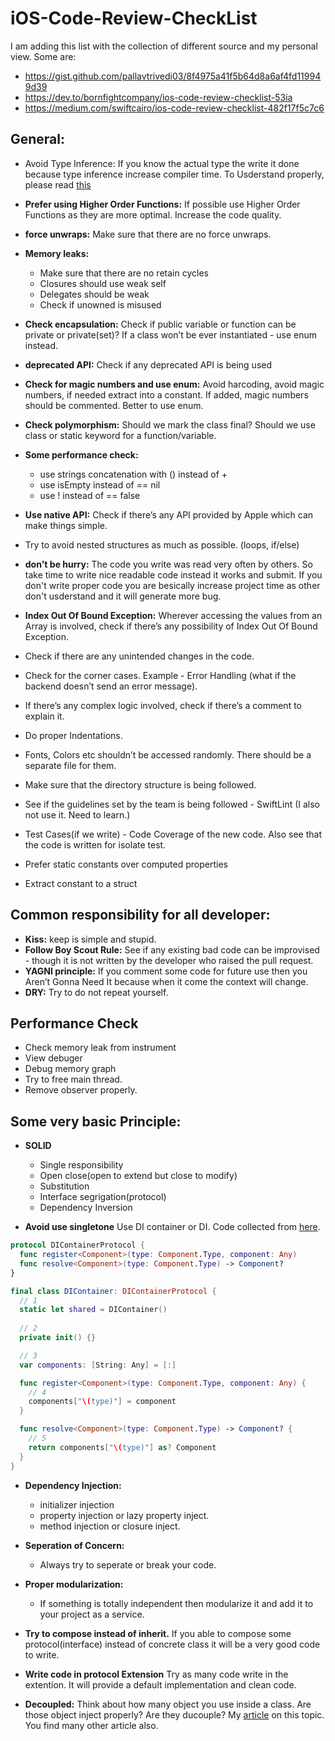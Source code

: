 # iOS-Code-Review-CheckList
I am adding this list with the collection of different source and my personal view.
Some are:
- https://gist.github.com/pallavtrivedi03/8f4975a41f5b64d8a6af4fd119949d39
- https://dev.to/bornfightcompany/ios-code-review-checklist-53ia
- https://medium.com/swiftcairo/ios-code-review-checklist-482f17f5c7c6

## General:
  - Avoid Type Inference: If you know the actual type the write it done because type inference increase compiler time. To Usderstand properly, please read [this](https://stackoverflow.com/questions/37707403/what-is-the-difference-between-type-safety-and-type-inference) 
  
  - **Prefer using Higher Order Functions:** If possible use Higher Order Functions as they are more optimal. Increase the code quality.
  
  - **force unwraps:** Make sure that there are no force unwraps.
  
  - **Memory leaks:** 
    - Make sure that there are no retain cycles
    - Closures should use weak self
    - Delegates should be weak
    - Check if unowned is misused

  - **Check encapsulation:** Check if public variable or function can be private or private(set)? If a class won’t be ever instantiated - use enum instead.
  
  - **deprecated API:** Check if any deprecated API is being used
  
  - **Check for magic numbers and use enum:** Avoid harcoding, avoid magic numbers, if needed extract into a constant. If added, magic numbers should be commented. Better to use enum.

  - **Check polymorphism:** Should we mark the class final? Should we use class or static keyword for a function/variable.

  - **Some performance check:** 
    - use strings concatenation with \() instead of +
    - use isEmpty instead of == nil
    - use ! instead of == false
  
  - **Use native API:** Check if there’s any API provided by Apple which can make things simple. 
  
  - Try to avoid nested structures as much as possible. (loops, if/else)

  - **don't be hurry:** The code you write was read very often by others. So take time to write nice readable code instead it works and submit. If you don't write proper code you are besically increase project time as other don't usderstand and it will generate more bug.

  - **Index Out Of Bound Exception:** Wherever accessing the values from an Array is involved, check if there’s any possibility of Index Out Of Bound Exception.
  
  - Check if there are any unintended changes in the code.
  
  - Check for the corner cases. Example -  Error Handling (what if the backend doesn’t send an error message).
  
  - If there’s any complex logic involved, check if there’s a comment to explain it. 
  
  - Do proper Indentations.
  
  - Fonts, Colors etc shouldn’t be accessed randomly. There should be a separate file for them. 
  
  - Make sure that the directory structure is being followed.
  
  - See if the guidelines set by the team is being followed - SwiftLint (I also not use it. Need to learn.)
  
  - Test Cases(if we write) - Code Coverage of the new code. Also see that the code is written for isolate test.
  
  - Prefer static constants over computed properties

  - Extract constant to a struct

## Common responsibility for all developer:
  - **Kiss:** keep is simple and stupid.
  - **Follow Boy Scout Rule:** See if any existing bad code can be improvised - though it is not written by the developer who raised the pull request.
  - **YAGNI principle:** If you comment some code for future use then you Aren’t Gonna Need It because when it come the context will change.
  - **DRY:** Try to do not repeat yourself.
  
## Performance Check
  - Check memory leak from instrument
  - View debuger
  - Debug memory graph
  - Try to free main thread.
  - Remove observer properly.

## Some very basic Principle:

  - **SOLID**
    - Single responsibility
    - Open close(open to extend but close to modify)
    - Substitution
    - Interface segrigation(protocol)
    - Dependency Inversion

  - **Avoid use singletone** Use DI container or DI. Code collected from [here](https://www.kodeco.com/14223279-dependency-injection-tutorial-for-ios-getting-started).

```swift
protocol DIContainerProtocol {
  func register<Component>(type: Component.Type, component: Any)
  func resolve<Component>(type: Component.Type) -> Component?
}

final class DIContainer: DIContainerProtocol {
  // 1
  static let shared = DIContainer()
  
  // 2
  private init() {}

  // 3
  var components: [String: Any] = [:]

  func register<Component>(type: Component.Type, component: Any) {
    // 4
    components["\(type)"] = component
  }

  func resolve<Component>(type: Component.Type) -> Component? {
    // 5
    return components["\(type)"] as? Component
  }
}

```

  - **Dependency Injection:** 
    - initializer injection
    - property injection or lazy property inject.
    - method injection or closure inject.

  - **Seperation of Concern:**
    - Always try to seperate or break your code.

  - **Proper modularization:**
    - If something is totally independent then modularize it and add it to your project as a service.

  - **Try to compose instead of inherit.** If you able to compose some protocol(interface) instead of concrete class it will be a very good code to write.

  - **Write code in protocol Extension** Try as many code write in the extention. It will provide a default implementation and clean code.

  - **Decoupled:** Think about how many object you use inside a class. Are those object inject properly? Are they ducouple? My [article](https://rejaul-hasan.medium.com/coupling-in-swift-9f73fa6024c6) on this topic. You find many other article also.
